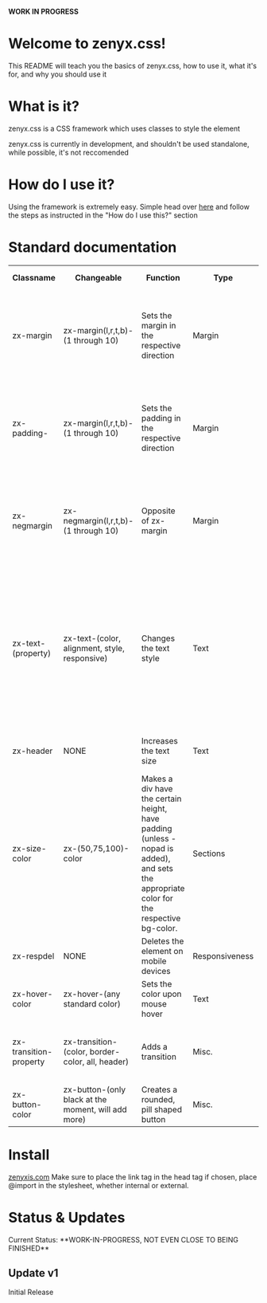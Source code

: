 **WORK IN PROGRESS**

<h1>Welcome to zenyx.css!</h1>
<p>This README will teach you the basics of zenyx.css, how to use it, what it's for, and why you should use it</p>

<h1>What is it?</h1>
<p>zenyx.css is a CSS framework which uses classes to style the element</p>
<p>zenyx.css is currently in development, and shouldn't be used standalone, while possible, it's not reccomended</p>

<h1>How do I use it?</h1>
<p>Using the framework is extremely easy. Simple head over <a href="https://zenyxis.com/zenyx">here</a> and follow the steps as instructed in the "How do I use this?" section<p>

<h1>Standard documentation</h1>
<table>
  <tr>
    <th>Classname</th>
    <th>Changeable</th>
    <th>Function</th>
    <th>Type</th>
    <th>Example</th>
    <th>Desc.</th>
    <th>Tags Supported</th>
  </tr>
  <tr>
    <td>zx-margin</td>
    <td>zx-margin(l,r,t,b)-(1 through 10)</td>
    <td>Sets the margin in the respective direction</td>
    <td>Margin</td>
    <td>zx-marginl-4</td>
    <td>For those who don't know, L=Left, R=Right, T=Top, B=Bottom. Measurements are made in EM</td>
    <td>Anything</td>
  </tr>
  <tr>
    <td>zx-padding-</td>
    <td>zx-margin(l,r,t,b)-(1 through 10)</td>
    <td>Sets the padding in the respective direction</td>
    <td>Margin</td>
    <td>zx-paddingr-6</td>
    <td>For those who don't know, L=Left, R=Right, T=Top, B=Bottom. Measurements are made in EM</td>
    <td>Anything</td>
  </tr>
  <tr>
    <td>zx-negmargin</td>
    <td>zx-negmargin(l,r,t,b)-(1 through 10)</td>
    <td>Opposite of zx-margin</td>
    <td>Margin</td>
    <td>zx-negmarginl-4</td>
    <td>For those who don't know, L=Left, R=Right, T=Top, B=Bottom. Measurements are made in EM</td>
    <td>Anything</td>
  </tr>
  <tr>
    <td>zx-text-(property)</td>
    <td>zx-text-(color, alignment, style, responsive)</td>
    <td>Changes the text style</td>
    <td>Text</td>
    <td>zx-text-blue</td>
    <td>Can be any basic color, and can be any alighnment. use zx-text-responsive to align center on mobile screens. You may also use zx-text-simple to change the font to RALEWAY</td>
    <td>Any text tag</td>
  </tr>
  <tr>
    <td>zx-header</td>
    <td>NONE</td>
    <td>Increases the text size</td>
    <td>Text</td>
    <td>zx-header</td>
    <td>Literally just increases the text size. That's it.</td>
    <td>Any text tag</td>
  </tr>
  <tr>
    <td>zx-size-color</td>
    <td>zx-(50,75,100)-color</td>
    <td>Makes a div have the certain height, have padding (unless -nopad is added), and sets the appropriate color for the respective bg-color.</td>
    <td>Sections</td>
    <td>zx-100-black-nopad</td>
    <td>Creates a section with the chosen height (in Viewport Height) and in the chosen color (white, gray, black). Automatically sets padding. -nopad may be added to remove padding</td>
    <td>DIV tags</td>
  </tr>
<tr>
  <td>zx-respdel</td>
  <td>NONE</td>
  <td>Deletes the element on mobile devices</td>
  <td>Responsiveness</td>
  <td>zx-respdel</td>
  <td>Again, deletes the element on mobile devices</td>
  <td>Anything</td>
</tr>
<tr>
  <td>zx-hover-color</td>
  <td>zx-hover-(any standard color)</td>
  <td>Sets the color upon mouse hover</td>
  <td>Text</td>
  <td>zx-hover-black</td>
  <td>Can be used to set hovers for ANCHOR tags</td>
  <td>Any text tag</td>
</tr>
<tr>
  <td>zx-transition-property</td>
  <td>zx-transition-(color, border-color, all, header)
  <td>Adds a transition</td>
  <td>Misc.</td>
  <td>zx-transition-all</td>
  <td>Header is a font-size transition, all sets a transition for everything</td>
  <td>Anything</td>
</tr>
<tr>
  <td>zx-button-color</td>
  <td>zx-button-(only black at the moment, will add more)</td>
  <td>Creates a rounded, pill shaped button</td> 
  <td>Misc.</td>
  <td>zx-button-black</td>
  <td>Pill shaped button. Lol.</td>
  <td>Any text tags</td>
</tr>
</table>

<h1>Install</h1>
<a href="https://zenyxis.com/downloads">zenyxis.com</a>
Make sure to place the link tag in the head tag if chosen, place @import in the stylesheet, whether internal or external.

<h1>Status & Updates</h1>
Current Status: **WORK-IN-PROGRESS, NOT EVEN CLOSE TO BEING FINISHED**

<h2>Update v1</h2>
Initial Release

